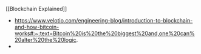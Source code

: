 [[Blockchain Explained]]
- https://www.velotio.com/engineering-blog/introduction-to-blockchain-and-how-bitcoin-works#:~:text=Bitcoin%20is%20the%20biggest%20and,one%20can%20alter%20the%20logic.
- 
